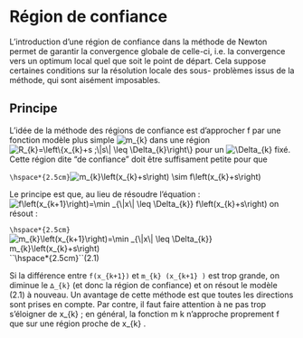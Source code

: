 # Région de confiance

  L’introduction d’une région de confiance dans la méthode de Newton permet de garantir
la convergence globale de celle-ci, i.e. la convergence vers un optimum local quel que soit
le point de départ. Cela suppose certaines conditions sur la résolution locale des sous-
problèmes issus de la méthode, qui sont aisément imposables.

## Principe
  L’idée de la méthode des régions de confiance est d’approcher f par une fonction
modèle plus simple ![``m_{k}``](https://render.githubusercontent.com/render/math?math=m_%7Bk%7D) dans une région ![``R_{k}=\left\{x_{k}+s ;\|s\| \leq \Delta_{k}\right\}``](https://render.githubusercontent.com/render/math?math=R_%7Bk%7D%3D%5Cleft%5C%7Bx_%7Bk%7D%2Bs%20%3B%5C%7Cs%5C%7C%20%5Cleq%20%5CDelta_%7Bk%7D%5Cright%5C%7D) pour un ![\Delta_{k}](https://render.githubusercontent.com/render/math?math=%5CDelta_%7Bk%7D) fixé.
Cette région dite “de confiance” doit être suffisament petite pour que

``\hspace*{2.5cm}``![``m_{k}\left(x_{k}+s\right) \sim f\left(x_{k}+s\right)``](https://render.githubusercontent.com/render/math?math=m_%7Bk%7D%5Cleft(x_%7Bk%7D%2Bs%5Cright)%20%5Csim%20f%5Cleft(x_%7Bk%7D%2Bs%5Cright))

   Le principe est que, au lieu de résoudre l’équation : ![``f\left(x_{k+1}\right)=\min _{\|x\| \leq \Delta_{k}} f\left(x_{k}+s\right)``](https://render.githubusercontent.com/render/math?math=f%5Cleft(x_%7Bk%2B1%7D%5Cright)%3D%5Cmin%20_%7B%5C%7Cx%5C%7C%20%5Cleq%20%5CDelta_%7Bk%7D%7D%20f%5Cleft(x_%7Bk%7D%2Bs%5Cright))
on résout :

``\hspace*{2.5cm}``![``m_{k}\left(x_{k+1}\right)=\min _{\|x\| \leq \Delta_{k}} m_{k}\left(x_{k}+s\right)``](https://render.githubusercontent.com/render/math?math=m_%7Bk%7D%5Cleft(x_%7Bk%2B1%7D%5Cright)%3D%5Cmin%20_%7B%5C%7Cx%5C%7C%20%5Cleq%20%5CDelta_%7Bk%7D%7D%20m_%7Bk%7D%5Cleft(x_%7Bk%7D%2Bs%5Cright)) ``\hspace*{2.5cm}``(2.1)

Si la différence entre ``f(x_{k+1})`` et ``m_{k} (x_{k+1} )`` est trop grande, on diminue le ``∆_{k}`` (et
donc la région de confiance) et on résout le modèle (2.1) à nouveau. Un avantage de cette
méthode est que toutes les directions sont prises en compte. Par contre, il faut faire attention
à ne pas trop s’éloigner de x_{k} ; en général, la fonction m k n’approche proprement f que
sur une région proche de x_{k} .




